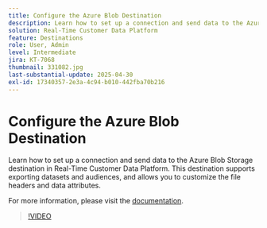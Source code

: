 ```yaml
---
title: Configure the Azure Blob Destination
description: Learn how to set up a connection and send data to the Azure Blob Storage destination in Real-Time Customer Data Platform.
solution: Real-Time Customer Data Platform
feature: Destinations 
role: User, Admin
level: Intermediate
jira: KT-7068
thumbnail: 331082.jpg
last-substantial-update: 2025-04-30
exl-id: 17340357-2e3a-4c94-b010-442fba70b216
---
```

# Configure the Azure Blob Destination

Learn how to set up a connection and send data to the Azure Blob Storage destination in Real-Time Customer Data Platform. This destination supports exporting datasets and audiences, and allows you to customize the file headers and data attributes.  

For more information, please visit the [documentation](https://experienceleague.adobe.com/en/docs/experience-platform/destinations/catalog/cloud-storage/azure-blob).

>[!VIDEO](https://video.tv.adobe.com/v/331082/?learn=on&enablevpops)

